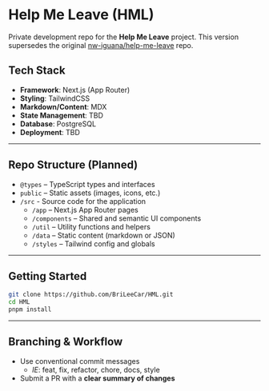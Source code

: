 # Help Me Leave (HML)

Private development repo for the **Help Me Leave** project. This version supersedes the original [nw-iguana/help-me-leave](https://github.com/nw-iguana/help-me-leave) repo.

## Tech Stack

- **Framework**: Next.js (App Router)
- **Styling**: TailwindCSS
- **Markdown/Content**: MDX
- **State Management**: TBD
- **Database**: PostgreSQL
- **Deployment**: TBD

---

## Repo Structure (Planned)

- `@types` – TypeScript types and interfaces
- `public` – Static assets (images, icons, etc.)
- `/src` - Source code for the application
  - `/app` – Next.js App Router pages
  - `/components` – Shared and semantic UI components
  - `/util` – Utility functions and helpers
  - `/data` – Static content (markdown or JSON)
  - `/styles` – Tailwind config and globals

---

## Getting Started

```bash
git clone https://github.com/BriLeeCar/HML.git
cd HML
pnpm install
```

---

## Branching & Workflow

- Use conventional commit messages
  - _IE_: feat, fix, refactor, chore, docs, style
- Submit a PR with a **clear summary of changes**
